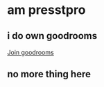 # am presstpro
## i do own goodrooms
<a href="https://goodrooms.cf">Join goodrooms</a>
## no more thing here

